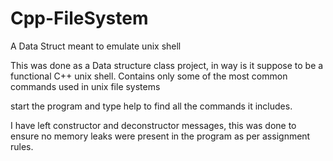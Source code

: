 # Cpp-FileSystem
A Data Struct meant to emulate unix shell

This was done as a Data structure class project, in way is it suppose to be a functional C++ unix shell. 
Contains only some of the most common commands used in unix file systems

start the program and type help to find all the commands it includes.

I have left constructor and deconstructor messages, this was done to ensure no memory leaks were present in the program as per assignment rules.
